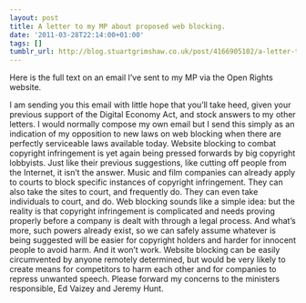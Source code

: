 ```yaml
---
layout: post
title: A letter to my MP about proposed web blocking.
date: '2011-03-28T22:14:00+01:00'
tags: []
tumblr_url: http://blog.stuartgrimshaw.co.uk/post/4166905102/a-letter-to-my-mp-about-proposed-web-blocking
---
```

Here is the full text on an email I’ve sent to my MP via the Open Rights website.


I am sending you this email with little hope that you’ll take heed, given your previous support of the Digital Economy Act, and stock answers to my other letters. I would normally compose my own email but I send this simply as an indication of my opposition to new laws on web blocking when there are perfectly serviceable laws available today.
Website blocking to combat copyright infringement is yet again being pressed forwards by big copyright lobbyists. Just like their previous suggestions, like cutting off people from the Internet, it isn’t the answer.
Music and film companies can already apply to courts to block specific instances of copyright infringement. They can also take the sites to court, and frequently do. They can even take individuals to court, and do.
Web blocking sounds like a simple idea: but the reality is that copyright infringement is complicated and needs proving properly before a company is dealt with through a legal process. And what’s more, such powers already exist, so we can safely assume whatever is being suggested will be easier for copyright holders and harder for innocent people to avoid harm.
And it won’t work. Website blocking can be easily circumvented by anyone remotely determined, but would be very likely to create means for competitors to harm each other and for companies to repress unwanted speech.
Please forward my concerns to the ministers responsible, Ed Vaizey and Jeremy Hunt.
